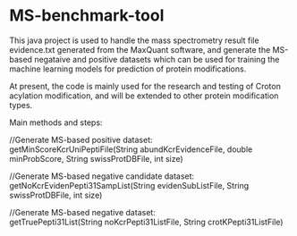 # MS-benchmark-tool
This java project is used to handle the mass spectrometry result file evidence.txt generated from the MaxQuant software, and generate the MS-based negataive and positive datasets which can be used for training the machine learning models for prediction of protein modifications.                                   
                                  
At present, the code is mainly used for the research and testing of Croton acylation modification, and will be extended to other protein modification types.                                   
                                  
Main methods and steps:                                  
                                  
//Generate MS-based positive dataset:                                   
getMinScoreKcrUniPeptiFile(String abundKcrEvidenceFile, double minProbScore, String swissProtDBFile, int size)
                                   
//Generate MS-based negative candidate dataset:                                   
getNoKcrEvidenPepti31SampList(String evidenSubListFile, String swissProtDBFile, int size)
    
//Generate MS-based negative dataset:                                   
getTruePepti31List(String noKcrPepti31ListFile, String crotKPepti31ListFile)

                                  
